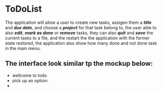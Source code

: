 ToDoList
=========
The application will allow a user to create new tasks, assigen them a ***title*** and ***due date***, and choose a ***project*** for that task belong to, the user able to also ***edit***, ***mark as done*** or ***remove*** tasks, they can also ***quit*** and ***save*** the current tasks to a file, and the restart the the application with the former state restored, the application also show how many done and not done task in the main menu.

The interface look similar tp the mockup below:
-----------------------------------------------
- wellcome to todo
- pick up an option:
- 
